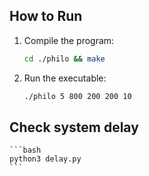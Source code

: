 ## How to Run

1. Compile the program:
	```bash
	cd ./philo && make
	```

2. Run the executable:
	```bash
	./philo 5 800 200 200 10
	```

## Check system delay

	```bash
	python3 delay.py
	```